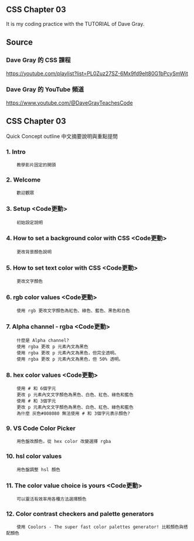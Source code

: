 ## CSS Chapter 03
It is my coding practice with the TUTORIAL of Dave Gray. 

## Source
### Dave Gray 的 CSS 課程
https://youtube.com/playlist?list=PL0Zuz27SZ-6Mx9fd9elt80G1bPcySmWit

### Dave Gray 的 YouTube 頻道
https://www.youtube.com/@DaveGrayTeachesCode

## CSS Chapter 03
   Quick Concept outline
   中文摘要說明與重點提問

###  1. Intro
        教學影片固定的開頭

###  2. Welcome
        歡迎觀眾

###  3. Setup <Code更動>
        初始設定說明

###  4. How to set a background color with CSS <Code更動>
        更改背景顏色說明

###  5. How to set text color with CSS <Code更動>
        更改文字顏色

###  6. rgb color values <Code更動>
        使用 rgb 更改文字顏色為紅色、綠色、藍色、黑色和白色

###  7. Alpha channel - rgba <Code更動>
        什麼是 Alpha channel?
        使用 rgba 更改 p 元素內文為黑色
        使用 rgba 更改 p 元素內文為黑色，但完全透明。
        使用 rgba 更改 p 元素內文為黑色，但 50% 透明。

###  8. hex color values <Code更動>
        使用 # 和 6個字元
        更改 p 元素內文文字顏色為黑色、白色、紅色、綠色和藍色
        使用 # 和 3個字元
        更改 p 元素內文文字顏色為黑色、白色、紅色、綠色和藍色
        為什麼 灰色#808080 無法使用 # 和 3個字元表示顏色?

###  9. VS Code Color Picker
        用色盤改顏色，從 hex color 改變選擇 rgba

### 10. hsl color values
        用色盤調整 hsl 顏色

### 11. The color value choice is yours <Code更動>
        可以靈活有效率用各種方法選擇顏色

### 12. Color contrast checkers and palette generators
        使用 Coolors - The super fast color palettes generator! 比較顏色與搭配顏色
        